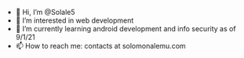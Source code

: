 - 👋 Hi, I’m @Solale5
- 👀 I’m interested in web development 
- 🌱 I’m currently learning android development and info security as of 9/1/21
- 📫 How to reach me: contacts at solomonalemu.com

<!---
Solale5/Solale5 is a ✨ special ✨ repository because its `README.md` (this file) appears on your GitHub profile.
You can click the Preview link to take a look at your changes.
--->
